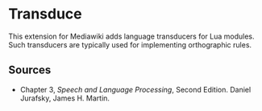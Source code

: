 # Transduce
This extension for Mediawiki adds language transducers for Lua modules. Such transducers are typically used for implementing orthographic rules.

## Sources

- Chapter 3, *Speech and Language Processing*, Second Edition. Daniel Jurafsky, James H. Martin.
